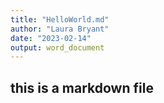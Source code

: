 ```yaml
---
title: "HelloWorld.md"
author: "Laura Bryant"
date: "2023-02-14"
output: word_document
---
```



## this is a markdown file
